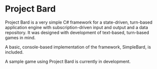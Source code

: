 # Project Bard

Project Bard is a very simple C# framework for a state-driven, turn-based application engine with subscription-driven input and output and a data repository. It was designed with development of text-based, turn-based games in mind.

A basic, console-based implementation of the framework, SimpleBard, is included.

A sample game using Project Bard is currently in development.
